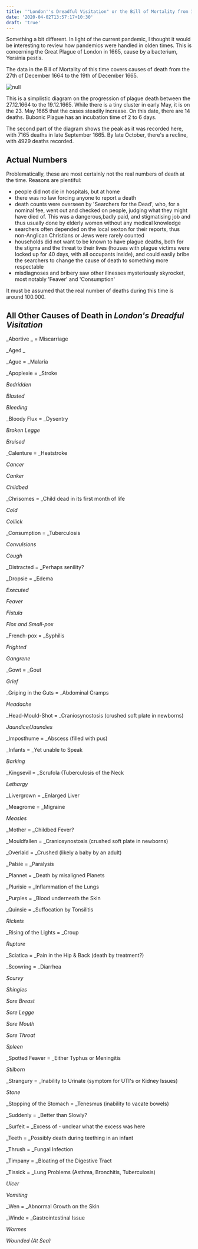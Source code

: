 ```yaml
---
title: '"London''s Dreadful Visitation" or the Bill of Mortality from 1664-65'
date: '2020-04-02T13:57:17+10:30'
draft: 'true'
---
```

Something a bit different. In light of the current pandemic, I thought it would be interesting to review how pandemics were handled in olden times. This is concerning the Great Plague of London in 1665, cause by a bacterium, Yersinia pestis. 

The data in the Bill of Mortality of this time covers causes of death from the 27th of December 1664 to the 19th of December 1665.

![null](/images/uploads/plague-1665.jpg)

This is a simplistic diagram on the progression of plague death between the 27.12.1664 to the 19.12.1665. While there is a tiny cluster in early May, it is on the 23. May 1665 that the cases steadily increase. On this date, there are 14 deaths. Bubonic Plague has an incubation time of 2 to 6 days.

The second part of the diagram shows the peak as it was recorded here, with 7165 deaths in late September 1665. By late October, there's a recline, with 4929 deaths recorded.

## Actual Numbers

Problematically, these are most certainly not the real numbers of death at the time. Reasons are plentiful: 

* people did not die in hospitals, but at home
* there was no law forcing anyone to report a death
* death counts were overseen by 'Searchers for the Dead', who, for a nominal fee, went out and checked on people, judging what they might have died of. This was a dangerous,badly paid, and stigmatising job and thus usually done by elderly women without any medical knowledge
* searchers often depended on the local sexton for their reports, thus non-Anglican Christians or Jews were rarely counted
* households did not want to be known to have plague deaths, both for the stigma and the threat to their lives (houses with plague victims were locked up for 40 days, with all occupants inside), and could easily bribe the searchers to change the cause of death to something more respectable
* misdiagnoses and bribery saw other illnesses mysteriously skyrocket, most notably 'Feaver' and 'Consumption'

It must be assumed that the real number of deaths during this time is around 100.000.

## All Other Causes of Death in _London's Dreadful Visitation_

_Abortive _ = Miscarriage

_Aged _

_Ague = _Malaria

_Apoplexie = _Stroke

_Bedridden_

_Blasted_

_Bleeding_

_Bloody Flux = _Dysentry

_Broken Legge_

_Bruised_

_Calenture = _Heatstroke

_Cancer_

_Canker_

_Childbed_

_Chrisomes = _Child dead in its first month of life

_Cold_

_Collick_

_Consumption = _Tuberculosis

_Convulsions_

_Cough_

_Distracted = _Perhaps senility?

_Dropsie = _Edema

_Executed_

_Feaver_

_Fistula_

_Flox and Small-pox_

_French-pox = _Syphilis

_Frighted_

_Gangrene_

_Gowt = _Gout

_Grief_

_Griping in the Guts = _Abdominal Cramps

_Headache_

_Head-Mould-Shot = _Craniosynostosis (crushed soft plate in newborns)

_Jaundice/Jaundies_

_Imposthume = _Abscess (filled with pus)

_Infants = _Yet unable to Speak

_Barking_

_Kingsevil = _Scrufola (Tuberculosis of the Neck

_Lethargy_

_Livergrown = _Enlarged Liver

_Meagrome = _Migraine

_Measles_

_Mother = _Childbed Fever?

_Mouldfallen = _Craniosynostosis (crushed soft plate in newborns)

_Overlaid = _Crushed (likely a baby by an adult)

_Palsie = _Paralysis

_Plannet = _Death by misaligned Planets

_Plurisie = _Inflammation of the Lungs

_Purples = _Blood underneath the Skin

_Quinsie = _Suffocation by Tonsilitis

_Rickets_

_Rising of the Lights = _Croup

_Rupture_

_Sciatica = _Pain in the Hip & Back (death by treatment?)

_Scowring = _Diarrhea

_Scurvy_

_Shingles_

_Sore Breast_

_Sore Legge_

_Sore Mouth_

_Sore Throat_

_Spleen_

_Spotted Feaver = _Either Typhus or Meningitis

_Stilborn_

_Strangury = _Inability to Urinate (symptom for UTI's or Kidney Issues)

_Stone_

_Stopping of the Stomach = _Tenesmus (inability to vacate bowels)

_Suddenly = _Better than Slowly?

_Surfeit = _Excess of - unclear what the excess was here

_Teeth = _Possibly death during teething in an infant

_Thrush = _Fungal Infection

_Timpany = _Bloating of the Digestive Tract

_Tissick = _Lung Problems (Asthma, Bronchitis, Tuberculosis)

_Ulcer_

_Vomiting_

_Wen = _Abnormal Growth on the Skin

_Winde = _Gastrointestinal Issue

_Wormes_

_Wounded (At Sea)_
